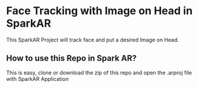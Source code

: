 # Face Tracking with Image on Head in SparkAR
This SparkAR Project will track face and put a desired Image on Head.
## How to use this Repo in Spark AR?
This is easy, clone or download the zip of this repo and open the .arproj file with SparkAR Application
